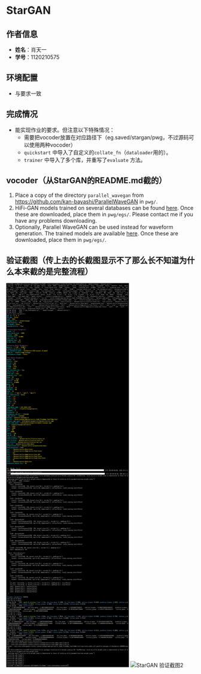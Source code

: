 # StarGAN

## 作者信息
- **姓名**：肖天一
- **学号**：1120210575

## 环境配置
- 与要求一致

## 完成情况
- 能实现作业的要求。但注意以下特殊情况：
  - 需要把vocoder放置在对应路径下（eg.saved/stargan/pwg，不过源码可以使用两种vocoder）
  - `quickstart` 中导入了自定义的`collate_fn`（`dataloader`用的）。
  - `trainer` 中导入了多个库，并重写了`evaluate` 方法。

## vocoder（从StarGAN的README.md截的）
1. Place a copy of the directory `parallel_wavegan` from https://github.com/kan-bayashi/ParallelWaveGAN in `pwg/`.
2. HiFi-GAN models trained on several databases can be found [here](https://drive.google.com/drive/folders/1RvagKsKaCih0qhRP6XkSF07r3uNFhB5T?usp=sharing). Once these are downloaded, place them in `pwg/egs/`. Please contact me if you have any problems downloading.
3. Optionally, Parallel WaveGAN can be used instead for waveform generation. The trained models are available [here](https://drive.google.com/drive/folders/1zRYZ9dx16dONn1SEuO4wXjjgJHaYSKwb?usp=sharing). Once these are downloaded, place them in `pwg/egs/`. 

## 验证截图（传上去的长截图显示不了那么长不知道为什么本来截的是完整流程）
![StarGAN 验证截图1](confirm.png)
![StarGAN 验证截图2](confirm_add.png)
